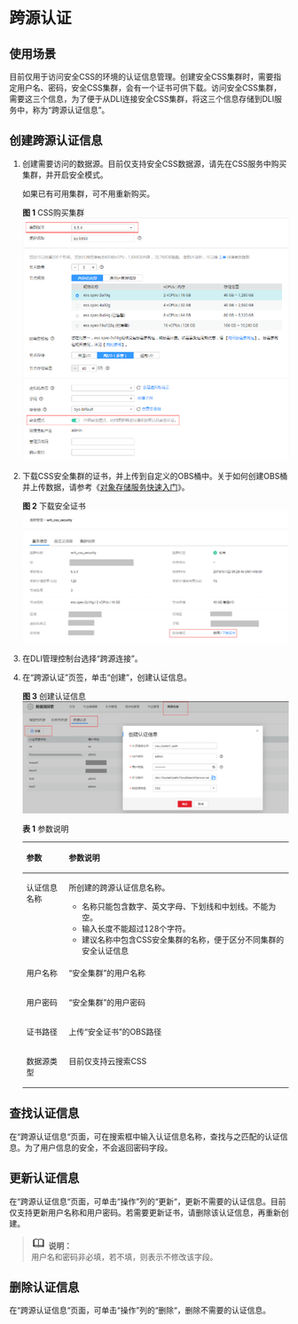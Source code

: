 # 跨源认证<a name="dli_01_0427"></a>

## 使用场景<a name="section9359193810115"></a>

目前仅用于访问安全CSS的环境的认证信息管理。创建安全CSS集群时，需要指定用户名、密码，安全CSS集群，会有一个证书可供下载。访问安全CSS集群，需要这三个信息，为了便于从DLI连接安全CSS集群，将这三个信息存储到DLI服务中，称为“跨源认证信息”。

## 创建跨源认证信息<a name="section15271141617127"></a>

1.  创建需要访问的数据源。目前仅支持安全CSS数据源，请先在CSS服务中购买集群，并开启安全模式。

    如果已有可用集群，可不用重新购买。

    **图 1**  CSS购买集群<a name="fig1381911061610"></a>  
    ![](figures/CSS购买集群.png "CSS购买集群")

2.  下载CSS安全集群的证书，并上传到自定义的OBS桶中。关于如何创建OBS桶并上传数据，请参考《[对象存储服务快速入门](https://support.huaweicloud.com/qs-obs/obs_qs_0001.html)》。

    **图 2**  下载安全证书<a name="fig1278926183112"></a>  
    ![](figures/下载安全证书.png "下载安全证书")

3.  在DLI管理控制台选择“跨源连接”。
4.  在“跨源认证”页签，单击“创建”，创建认证信息。

    **图 3**  创建认证信息<a name="fig16385291760"></a>  
    ![](figures/创建认证信息.png "创建认证信息")

    **表 1**  参数说明

    <a name="table24931148155220"></a>
    <table><thead align="left"><tr id="row1149712486527"><th class="cellrowborder" valign="top" width="15.920000000000002%" id="mcps1.2.3.1.1"><p id="p349916487526"><a name="p349916487526"></a><a name="p349916487526"></a>参数</p>
    </th>
    <th class="cellrowborder" valign="top" width="84.08%" id="mcps1.2.3.1.2"><p id="p115011548105211"><a name="p115011548105211"></a><a name="p115011548105211"></a>参数说明</p>
    </th>
    </tr>
    </thead>
    <tbody><tr id="row1350324845215"><td class="cellrowborder" valign="top" width="15.920000000000002%" headers="mcps1.2.3.1.1 "><p id="p8504184814524"><a name="p8504184814524"></a><a name="p8504184814524"></a>认证信息名称</p>
    </td>
    <td class="cellrowborder" valign="top" width="84.08%" headers="mcps1.2.3.1.2 "><p id="p1550604814528"><a name="p1550604814528"></a><a name="p1550604814528"></a>所创建的跨源认证信息名称。</p>
    <a name="ul185072486523"></a><a name="ul185072486523"></a><ul id="ul185072486523"><li>名称只能包含数字、英文字母、下划线和中划线。不能为空。</li><li>输入长度不能超过128个字符。</li><li>建议名称中包含CSS安全集群的名称，便于区分不同集群的安全认证信息</li></ul>
    </td>
    </tr>
    <tr id="row105181748125210"><td class="cellrowborder" valign="top" width="15.920000000000002%" headers="mcps1.2.3.1.1 "><p id="p15181748105215"><a name="p15181748105215"></a><a name="p15181748105215"></a>用户名称</p>
    </td>
    <td class="cellrowborder" valign="top" width="84.08%" headers="mcps1.2.3.1.2 "><p id="p1242141013257"><a name="p1242141013257"></a><a name="p1242141013257"></a>“安全集群”的用户名称</p>
    </td>
    </tr>
    <tr id="row85241748185212"><td class="cellrowborder" valign="top" width="15.920000000000002%" headers="mcps1.2.3.1.1 "><p id="p352404835217"><a name="p352404835217"></a><a name="p352404835217"></a>用户密码</p>
    </td>
    <td class="cellrowborder" valign="top" width="84.08%" headers="mcps1.2.3.1.2 "><p id="p1952584895212"><a name="p1952584895212"></a><a name="p1952584895212"></a>“安全集群”的用户密码</p>
    </td>
    </tr>
    <tr id="row7764655142317"><td class="cellrowborder" valign="top" width="15.920000000000002%" headers="mcps1.2.3.1.1 "><p id="p16764105532311"><a name="p16764105532311"></a><a name="p16764105532311"></a>证书路径</p>
    </td>
    <td class="cellrowborder" valign="top" width="84.08%" headers="mcps1.2.3.1.2 "><p id="p142216575257"><a name="p142216575257"></a><a name="p142216575257"></a>上传“安全证书”的OBS路径</p>
    </td>
    </tr>
    <tr id="row17639862244"><td class="cellrowborder" valign="top" width="15.920000000000002%" headers="mcps1.2.3.1.1 "><p id="p1262718612413"><a name="p1262718612413"></a><a name="p1262718612413"></a>数据源类型</p>
    </td>
    <td class="cellrowborder" valign="top" width="84.08%" headers="mcps1.2.3.1.2 "><p id="p862766152417"><a name="p862766152417"></a><a name="p862766152417"></a>目前仅支持云搜索CSS</p>
    </td>
    </tr>
    </tbody>
    </table>


## 查找认证信息<a name="section9644161019415"></a>

在“跨源认证信息“页面，可在搜索框中输入认证信息名称，查找与之匹配的认证信息。为了用户信息的安全，不会返回密码字段。

## 更新认证信息<a name="section1960402414173"></a>

在“跨源认证信息“页面，可单击“操作”列的“更新“，更新不需要的认证信息。目前仅支持更新用户名称和用户密码。若需要更新证书，请删除该认证信息，再重新创建。

>![](public_sys-resources/icon-note.gif) **说明：**   
>用户名和密码非必填，若不填，则表示不修改该字段。  

## 删除认证信息<a name="section8647175812179"></a>

在“跨源认证信息“页面，可单击“操作”列的“删除“，删除不需要的认证信息。

